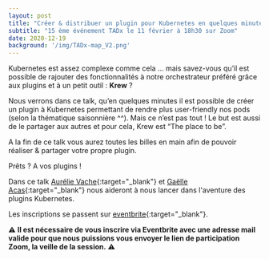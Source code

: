 ```yaml
---
layout: post
title: "Créer & distribuer un plugin pour Kubernetes en quelques minutes ? Easy !"
subtitle: "15 ème événement TADx le 11 février à 18h30 sur Zoom"
date: 2020-12-19
background: '/img/TADx-map_V2.png'
---
```

Kubernetes est assez complexe comme cela … mais savez-vous qu’il est possible de rajouter des fonctionnalités à notre orchestrateur préféré grâce aux plugins et à un petit outil : **Krew** ?

Nous verrons dans ce talk, qu’en quelques minutes il est possible de créer un plugin à Kubernetes permettant de rendre plus user-friendly nos pods (selon la thématique saisonnière ^^). Mais ce n’est pas tout ! Le but est aussi de le partager aux autres et pour cela, Krew est “The place to be”.

A la fin de ce talk vous aurez toutes les billes en main afin de pouvoir réaliser & partager votre propre plugin.

Prêts ? A vos plugins !

Dans ce talk [Aurélie Vache](http://scraly.com/){:target="_blank"} et [Gaëlle Acas](https://twitter.com/Gaelleacas){:target="_blank"} nous aideront à nous lancer dans l'aventure des plugins Kubernetes.

Les inscriptions se passent sur [eventbrite](https://www.eventbrite.fr/e/139076318011){:target="_blank"}.

⚠️ **Il est nécessaire de vous inscrire via Eventbrite avec une adresse mail valide pour que nous puissions vous envoyer le lien de participation Zoom, la veille de la session.** ⚠️ 
